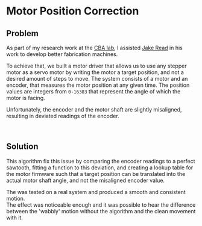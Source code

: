 # Motor Position Correction

## Problem
As part of my research work at the [CBA lab](https://cba.mit.edu/), I assisted [Jake Read](https://jakeread.pages.cba.mit.edu/) in his work to develop better fabrication machines.

To achieve that, we built a motor driver that allows us to use any stepper motor as a servo motor by writing the motor a target position, and not a desired amount of steps to move.
The system consists of a motor and an encoder, that measures the motor position at any given time. The position values are integers from `0-16383` that represent the angle of which the motor is facing.<br>

Unfortunately, the encoder and the motor shaft are slightly misaligned, resulting in deviated readings of the encoder.

<br>

## Solution
This algorithm fix this issue by comparing the encoder readings to a perfect sawtooth, fitting a function to this deviation, and creating a lookup table for the motor firmware such that a target position can be translated into the actual motor shaft angle, and not the misaligned encoder value.

The was tested on a real system and produced a smooth and consistent motion.<br>
The effect was noticeable enough and it was possible to hear the difference between the 'wabbly' motion without the algorithm and the clean movement with it. 
